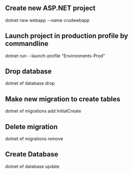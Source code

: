 ## Create new ASP.NET project
dotnet new webapp --name crudwebapp
## Launch project in production profile by commandline
dotnet run --launch-profile "Environments-Prod"
## Drop database
dotnet ef database drop
## Make new migration to create tables
dotnet ef migrations add InitialCreate
## Delete migration
dotnet ef migrations remove
## Create Database
dotnet ef database update